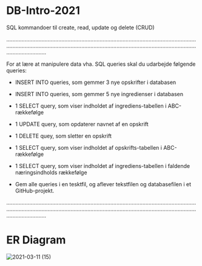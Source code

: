 # DB-Intro-2021

SQL kommandoer til create, read, update og delete (CRUD)

..................................................................................................................................................................................................................................................................................



For at lære at manipulere data vha. SQL queries skal du udarbejde følgende queries:

* INSERT INTO queries, som gemmer 3 nye opskrifter i databasen

* INSERT INTO queries, som gemmer 5 nye ingredienser i databasen

* 1 SELECT query, som viser indholdet af ingrediens-tabellen i ABC-rækkefølge

* 1 UPDATE query, som opdaterer navnet af en opskrift

* 1 DELETE quey, som sletter en opskrift

* 1 SELECT query, som viser indholdet af opskrifts-tabellen i ABC-rækkefølge

* 1 SELECT query, som viser indholdet af ingrediens-tabellen i faldende næringsindholds rækkefølge

* Gem alle queries i en tesktfil, og aflever tekstfilen og databasefilen i et GitHub-projekt. 



..................................................................................................................................................................................................................................................................................

# ER Diagram

![2021-03-11 (15)](https://user-images.githubusercontent.com/54774020/110802377-6bbd7280-827e-11eb-9a2a-e1bba1e44ac2.png)
